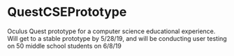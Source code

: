 # QuestCSEPrototype
Oculus Quest prototype for a computer science educational experience. Will get to a stable prototype by 5/28/19, and will be conducting user testing on 50 middle school students on 6/8/19

